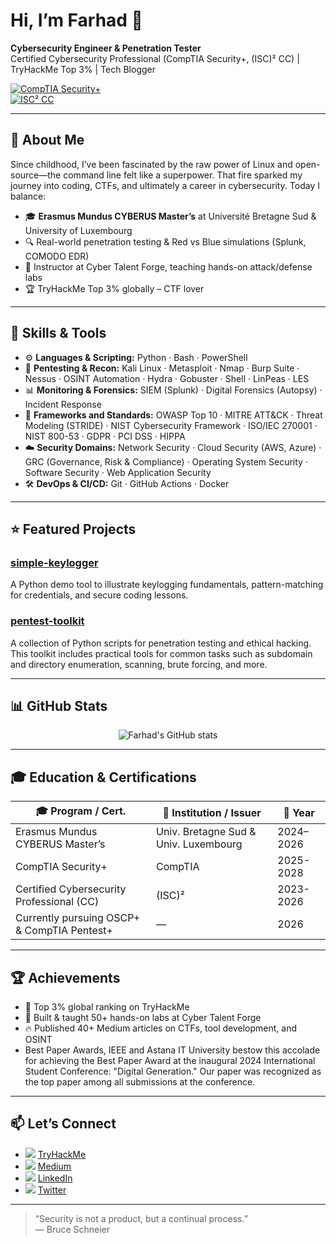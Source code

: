 # Hi, I’m Farhad 👋

**Cybersecurity Engineer & Penetration Tester**  
Certified Cybersecurity Professional (CompTIA Security+, (ISC)² CC) | TryHackMe Top 3% | Tech Blogger

[![CompTIA Security+](https://img.shields.io/badge/CompTIA%20Security%2B-✓-blue)](https://www.credly.com/badges/4eb680a2-f8d5-4f1e-a981-b01667449665/public_url)  
[![ISC² CC](https://img.shields.io/badge/ISC%C2%B2%20Certified-✓-darkgreen)](https://www.credly.com/badges/78d8b4cd-6b84-48d0-adcd-259098e0b654/linked_in_profile) 

---

## 🚀 About Me

Since childhood, I’ve been fascinated by the raw power of Linux and open-source—the command line felt like a superpower. That fire sparked my journey into coding, CTFs, and ultimately a career in cybersecurity. Today I balance:

- 🎓 **Erasmus Mundus CYBERUS Master’s** at Université Bretagne Sud & University of Luxembourg  
- 🔍 Real-world penetration testing & Red vs Blue simulations (Splunk, COMODO EDR)  
- 💼 Instructor at Cyber Talent Forge, teaching hands-on attack/defense labs  
- 🏆 TryHackMe Top 3% globally – CTF lover

---

## 🧰 Skills & Tools

- ⚙️ **Languages & Scripting:** Python · Bash · PowerShell  
- 🔎 **Pentesting & Recon:** Kali Linux · Metasploit · Nmap · Burp Suite · Nessus · OSINT Automation · Hydra · Gobuster · Shell · LinPeas · LES 
- 📊 **Monitoring & Forensics:** SIEM (Splunk) · Digital Forensics (Autopsy) · Incident Response
- 📐 **Frameworks and Standards:** OWASP Top 10 · MITRE ATT&CK · Threat Modeling (STRIDE) · NIST Cybersecurity Framework · ISO/IEC 270001 · NIST 800-53 · GDPR · PCI DSS · HIPPA 
- ☁️ **Security Domains:** Network Security · Cloud Security (AWS, Azure) · GRC (Governance, Risk & Compliance) · Operating System Security · Software Security · Web Application Security  
- 🛠️ **DevOps & CI/CD:** Git · GitHub Actions · Docker

---

## ⭐ Featured Projects

### [simple-keylogger](https://github.com/farhadanwari/simple-keylogger)  
A Python demo tool to illustrate keylogging fundamentals, pattern-matching for credentials, and secure coding lessons.

### [pentest-toolkit](https://github.com/farhadanwari/pentest-toolkit)

A collection of Python scripts for penetration testing and ethical hacking.
This toolkit includes practical tools for common tasks such as subdomain and directory enumeration, scanning, brute forcing, and more.

---

## 📊 GitHub Stats

<p align="center">
  <img src="https://github-readme-stats.vercel.app/api?username=farhadanwari&show_icons=true&theme=radical" alt="Farhad's GitHub stats" />
</p>

---

## 🎓 Education & Certifications

| 🎓 Program / Cert.                              | 🏫 Institution / Issuer                  | 📅 Year   |
| ----------------------------------------------- | --------------------------------------- | -------- |
| Erasmus Mundus CYBERUS Master’s                | Univ. Bretagne Sud & Univ. Luxembourg   | 2024–2026|
| CompTIA Security+                              | CompTIA                                 | 2025-2028|
| Certified Cybersecurity Professional (CC)      | (ISC)²                                  | 2023-2026|
| Currently pursuing OSCP+ & CompTIA Pentest+    | —                                       | 2026     |

---

## 🏆 Achievements

- 🥇 Top 3% global ranking on TryHackMe
- 🎯 Built & taught 50+ hands-on labs at Cyber Talent Forge
- 🔥 Published 40+ Medium articles on CTFs, tool development, and OSINT
- Best Paper Awards, IEEE and Astana IT University bestow this accolade for achieving the Best Paper Award at the inaugural 2024 International Student Conference: "Digital Generation." Our paper was recognized as the top paper among all submissions at the conference.

---

## 📫 Let’s Connect

- <img src="https://img.shields.io/badge/-TryHackMe-black?logo=tryhackme&style=flat-square" /> [TryHackMe](https://tryhackme.com/p/farhadanwari)
- <img src="https://img.shields.io/badge/-Medium-black?logo=medium&style=flat-square" /> [Medium](https://medium.com/@farhadanwari)
- <img src="https://img.shields.io/badge/-LinkedIn-blue?logo=linkedin&style=flat-square" /> [LinkedIn](https://www.linkedin.com/in/farhadanwari/)
- <img src="https://img.shields.io/badge/-Twitter-blue?logo=twitter&style=flat-square" /> [Twitter](https://twitter.com/farhadAnwari8)

---

> “Security is not a product, but a continual process.”  
> — Bruce Schneier

